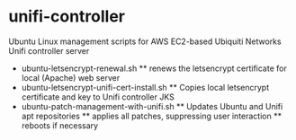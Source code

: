 # unifi-controller
Ubuntu Linux management scripts for AWS EC2-based Ubiquiti Networks Unifi controller server

* ubuntu-letsencrypt-renewal.sh
** renews the letsencrypt certificate for local (Apache) web server
* ubuntu-letsencrypt-unifi-cert-install.sh
** Copies local letsencrypt certificate and key to Unifi controller JKS
* ubuntu-patch-management-with-unifi.sh
** Updates Ubuntu and Unifi apt repositories
** applies all patches, suppressing user interaction
** reboots if necessary
